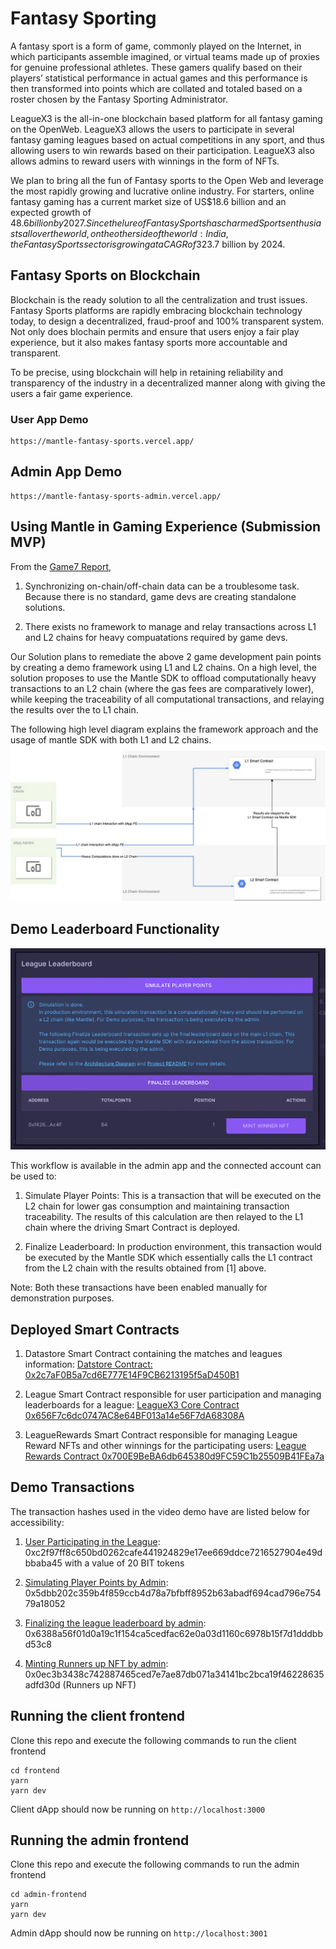# Fantasy Sporting
A fantasy sport is a form of game, commonly played on the Internet, in which participants assemble imagined, or virtual teams made up of proxies for genuine professional athletes. These gamers qualify based on their players’ statistical performance in actual games and this performance is then transformed into points which are collated and totaled based on a roster chosen by the Fantasy Sporting Administrator.

LeagueX3 is the all-in-one blockchain based platform for all fantasy gaming on the OpenWeb. LeagueX3 allows the users to participate in several fantasy gaming leagues based on actual competitions in any sport, and thus allowing users to win rewards based on their participation. LeagueX3 also allows admins to reward users with winnings in the form of NFTs.  

We plan to bring all the fun of Fantasy sports to the Open Web and leverage the most rapidly growing and lucrative online industry. For starters, online fantasy gaming has a current market size of US$18.6 billion and an expected growth of $48.6 billion by 2027. Since the lure of Fantasy Sports has charmed Sports enthusiasts all over the world, on the other side of the world: India, the Fantasy Sports sector is growing at a CAGR of 32%, and is slated to reach US$3.7 billion by 2024.

## Fantasy Sports on Blockchain
Blockchain is the ready solution to all the centralization and trust issues. Fantasy Sports platforms are rapidly embracing blockchain technology today, to design a decentralized, fraud-proof and 100% transparent system. Not only does blochain permits and ensure that users enjoy a fair play experience, but it also makes fantasy sports more accountable and transparent.

To be precise, using blockchain will help in retaining reliability and transparency of the industry in a decentralized manner along with giving the users a fair game experience.

### User App Demo
```
https://mantle-fantasy-sports.vercel.app/
```

## Admin App Demo
```
https://mantle-fantasy-sports-admin.vercel.app/
```

## Using Mantle in Gaming Experience (Submission MVP)

From the [Game7 Report](https://cdn.game7.io/reports/Game-Developer-Report-by-Game7.pdf),

1. Synchronizing on-chain/off-chain data can be a troublesome task. Because there is no standard, game devs are creating standalone solutions.

2. There exists no framework to manage and relay transactions across L1 and L2 chains for heavy compuatations required by game devs. 


Our Solution plans to remediate the above 2 game development pain points by creating a demo framework using L1 and L2 chains. On a high level, the solution proposes to use the Mantle SDK to offload computationally heavy transactions to an L2 chain (where the gas fees are comparatively lower), while keeping the traceability of all computational transactions, and relaying the results over the to L1 chain. 

The following high level diagram explains the framework approach and the usage of mantle SDK with both L1 and L2 chains. 
![Framework Architecture](./docs/mantle-hack.jpg)

## Demo Leaderboard Functionality
![Framework Architecture](./docs/league-leaderboard.png)

This workflow is available in the admin app and the connected account can be used to:

1. Simulate Player Points: This is a transaction that will be executed on the L2 chain for lower gas consumption and maintaining transaction traceability. The results of this calculation are then relayed to the L1 chain where the driving Smart Contract is deployed. 

2. Finalize Leaderboard: In production environment, this transaction would be executed by the Mantle SDK which essentially calls the L1 contract from the L2 chain with the results obtained from [1] above. 

Note: Both these transactions have been enabled manually for demonstration purposes. 

## Deployed Smart Contracts
1. Datastore Smart Contract containing the matches and leagues information: [Datstore Contract: 0x2c7aF0B5a7cd6E777E14F9CB6213195f5aD450B1](https://explorer.testnet.mantle.xyz/address/0x2c7aF0B5a7cd6E777E14F9CB6213195f5aD450B1)

2. League Smart Contract responsible for user participation and managing leaderboards for a league: [LeagueX3 Core Contract 0x656F7c6dc0747AC8e64BF013a14e56F7dA68308A](https://explorer.testnet.mantle.xyz/address/0x656F7c6dc0747AC8e64BF013a14e56F7dA68308A)

3. LeagueRewards Smart Contract responsible for managing League Reward NFTs and other winnings for the participating users: [League Rewards Contract 0x700E9BeBA6db645380d9FC59C1b25509B41FEa7a](https://explorer.testnet.mantle.xyz/address/0x700E9BeBA6db645380d9FC59C1b25509B41FEa7a)

## Demo Transactions
The transaction hashes used in the video demo have are listed below for accessibility:

1. [User Participating in the League](https://explorer.testnet.mantle.xyz/tx/0xc2f97ff8c650bd0262cafe441924829e17ee669ddce7216527904e49dbbaba45): 0xc2f97ff8c650bd0262cafe441924829e17ee669ddce7216527904e49dbbaba45 with a value of 20 BIT tokens

2. [Simulating Player Points by Admin](https://explorer.testnet.mantle.xyz/search-results?q=0x5dbb202c359b4f859ccb4d78a7bfbff8952b63abadf694cad796e75479a18052): 0x5dbb202c359b4f859ccb4d78a7bfbff8952b63abadf694cad796e75479a18052

3. [Finalizing the league leaderboard by admin](https://explorer.testnet.mantle.xyz/tx/0x6388a56f01d0a19c1f154ca5cedfac62e0a03d1160c6978b15f7d1dddbbd53c8): 0x6388a56f01d0a19c1f154ca5cedfac62e0a03d1160c6978b15f7d1dddbbd53c8

4. [Minting Runners up NFT by admin](https://explorer.testnet.mantle.xyz/tx/0x0ec3b3438c742887465ced7e7ae87db071a34141bc2bca19f46228635adfd30d): 0x0ec3b3438c742887465ced7e7ae87db071a34141bc2bca19f46228635adfd30d (Runners up NFT)


## Running the client frontend
Clone this repo and execute the following commands to run the client frontend
```
cd frontend
yarn
yarn dev
```
Client dApp should now be running on `http://localhost:3000`

## Running the admin frontend
Clone this repo and execute the following commands to run the admin frontend
```
cd admin-frontend
yarn
yarn dev
```
Admin dApp should now be running on `http://localhost:3001`





